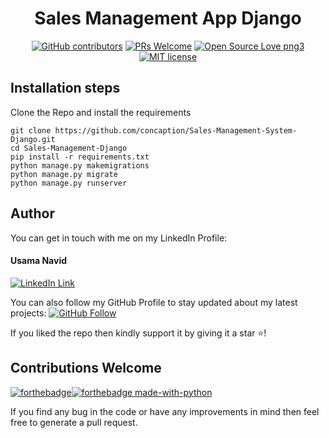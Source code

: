 <div align="center">
<h1>Sales Management App Django</h1>
  
[![GitHub contributors](https://img.shields.io/github/contributors/Naereen/StrapDown.js.svg)](https://GitHub.com/concaption/Sales-Management-Django/graphs/contributors/)
[![PRs Welcome](https://img.shields.io/badge/PRs-welcome-brightgreen.svg?style=flat-square)](http://makeapullrequest.com)
[![Open Source Love png3](https://badges.frapsoft.com/os/v3/open-source.png?v=103)](https://github.com/ellerbrock/open-source-badges/)
[![MIT license](https://img.shields.io/badge/License-MIT-blue.svg)](https://lbesson.mit-license.org/)
</div>

## Installation steps

Clone the Repo and install the requirements

```
git clone https://github.com/concaption/Sales-Management-System-Django.git
cd Sales-Management-Django
pip install -r requirements.txt
python manage.py makemigrations
python manage.py migrate
python manage.py runserver
```

## Author
You can get in touch with me on my LinkedIn Profile:

#### Usama Navid
[![LinkedIn Link](https://img.shields.io/badge/Connect-concaption-blue.svg?logo=linkedin&longCache=true&style=social&label=Connect
)](https://www.linkedin.com/in/concaption)

You can also follow my GitHub Profile to stay updated about my latest projects: [![GitHub Follow](https://img.shields.io/badge/Connect-concaption-blue.svg?logo=Github&longCache=true&style=social&label=Follow)](https://github.com/concaption)

If you liked the repo then kindly support it by giving it a star ⭐!

## Contributions Welcome
[![forthebadge](https://forthebadge.com/images/badges/built-with-love.svg)](#)[![forthebadge made-with-python](http://ForTheBadge.com/images/badges/made-with-python.svg)](https://www.python.org/)

If you find any bug in the code or have any improvements in mind then feel free to generate a pull request.